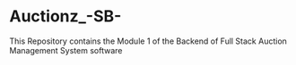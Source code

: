 ﻿# Auctionz_-SB-
This Repository contains the Module 1 of the Backend of Full Stack Auction Management System software
